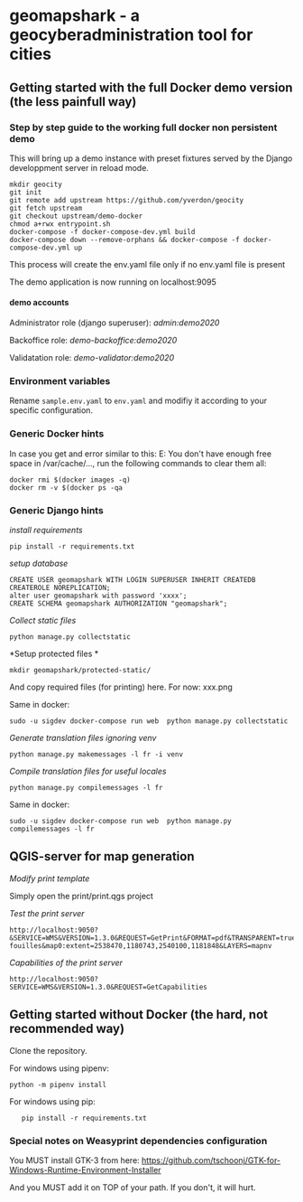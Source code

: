 # geomapshark - a geocyberadministration tool for cities

## Getting started with the full Docker demo version (the less painfull way)

### Step by step guide to the working full docker non persistent demo

This will bring up a demo instance with preset fixtures served by the
Django developpment server in reload mode.

```
mkdir geocity
git init
git remote add upstream https://github.com/yverdon/geocity
git fetch upstream
git checkout upstream/demo-docker
chmod a+rwx entrypoint.sh
docker-compose -f docker-compose-dev.yml build
docker-compose down --remove-orphans && docker-compose -f docker-compose-dev.yml up
```

This process will create the env.yaml file only if no env.yaml file is present

The demo application is now running on localhost:9095

#### demo accounts

Administrator role (django superuser):
    *admin:demo2020*

Backoffice role:
    *demo-backoffice:demo2020*

Validatation role:
    *demo-validator:demo2020*

### Environment variables

Rename `sample.env.yaml` to `env.yaml` and modifiy it according to your specific configuration.

### Generic Docker hints

In case you get and error similar to this: E: You don't have enough free space in /var/cache/...,
run the following commands to clear them all:

```
docker rmi $(docker images -q)
docker rm -v $(docker ps -qa
```

### Generic Django hints

*install requirements*
```
pip install -r requirements.txt
```

*setup database*
```
CREATE USER geomapshark WITH LOGIN SUPERUSER INHERIT CREATEDB CREATEROLE NOREPLICATION;
alter user geomapshark with password 'xxxx';
CREATE SCHEMA geomapshark AUTHORIZATION "geomapshark";
```

*Collect static files*
```
python manage.py collectstatic
```

*Setup protected files *
```
mkdir geomapshark/protected-static/
```

And copy required files (for printing) here. For now: xxx.png

Same in docker:

```
sudo -u sigdev docker-compose run web  python manage.py collectstatic
```

*Generate translation files ignoring venv*
```
python manage.py makemessages -l fr -i venv
```
*Compile translation files for useful locales*
```
python manage.py compilemessages -l fr
```

Same in docker:

```
sudo -u sigdev docker-compose run web  python manage.py compilemessages -l fr
```

## QGIS-server for map generation

*Modify print template*

Simply open the print/print.qgs project

*Test the print server*

```
http://localhost:9050?&SERVICE=WMS&VERSION=1.3.0&REQUEST=GetPrint&FORMAT=pdf&TRANSPARENT=true&SRS=EPSG:2056&DPI=300&TEMPLATE=permis-fouilles&map0:extent=2538470,1180743,2540100,1181848&LAYERS=mapnv
```

*Capabilities of the print server*

```
http://localhost:9050?SERVICE=WMS&VERSION=1.3.0&REQUEST=GetCapabilities
```

## Getting started without Docker (the hard, not recommended way)

Clone the repository.

For windows using pipenv:

`python -m pipenv install`


For windows using pip:

```virtualenv venv
   pip install -r requirements.txt
```

### Special notes on Weasyprint dependencies configuration

You MUST install GTK-3 from here: https://github.com/tschoonj/GTK-for-Windows-Runtime-Environment-Installer

And you MUST add it on TOP of your path. If you don't, it will hurt.
